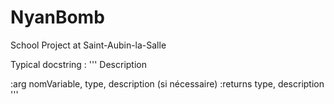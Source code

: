 # NyanBomb
School Project at Saint-Aubin-la-Salle

Typical docstring :
'''
Description

:arg nomVariable, type, description (si nécessaire)
:returns type, description
'''